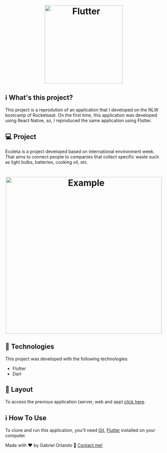 <h1 align="center">
    <img alt="Flutter" title="#Flutter" src='https://flutter.dev/assets/flutter-lockup-1caf6476beed76adec3c477586da54de6b552b2f42108ec5bc68dc63bae2df75.png' width="250px" />
</h1>

## :information_source: What's this project?

This project is a reprodution of an application that I developed on the NLW bootcamp of Rocketseat. On the first time, this application was developed using React Native, so, I reproduced the same application using Flutter.

## 💻 Project

Ecoleta is a project developed based on international environment week. 
That aims to connect people to companies that collect specific waste such as light bulbs, batteries, cooking oil, etc.

<h1 align="center">
    <img alt="Example" title="Example" src="./web/src/assets/example.png" width="500px" />
</h1>


## :rocket: Technologies

This project was developed with the following technologies:

- Flutter
- Dart

## 🔖 Layout

To access the previous application (server, web and app) [click here](https://github.com/index325/nlw1_projeto).

## :information_source: How To Use

To clone and run this application, you'll need [Git](https://git-scm.com), [Flutter](https://flutter.dev/) installed on your computer.

Made with ♥ by Gabriel Orlando :wave: [Contact me!](https://www.linkedin.com/in/gabriel-orlando-07266a117/)
